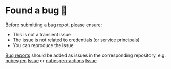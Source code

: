 # Found a bug 🐛

Before submitting a bug repot, please ensure: 
- This is not a transient issue
- The issue is not related to credentials (or service principals)
- You can reproduce the issue

[Bug reports](/contributing/bug-report) should be added as issues in the corresponding repository, e.g. [nubesgen](https://github.com/microsoft/nubesgen/issues) <!-- Place this tag where you want the button to render. -->
<a class="github-button" href="https://github.com/microsoft/nubesgen/issues" data-icon="octicon-issue-opened" data-size="large" aria-label="Issue microsoft/nubesgen on GitHub">Issue</a> or [nubesgen-actions](https://github.com/microsoft/nubesgen-actions/issues)<!-- Place this tag where you want the button to render. -->
<a class="github-button" href="https://github.com/microsoft/nubesgen-actions/issues" data-icon="octicon-issue-opened" data-size="large" aria-label="Issue microsoft/nubesgen-actions on GitHub">Issue</a>


